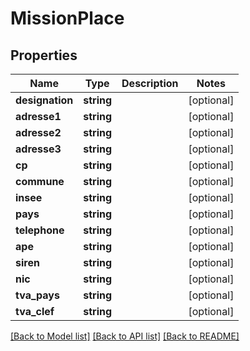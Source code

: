 # MissionPlace

## Properties
Name | Type | Description | Notes
------------ | ------------- | ------------- | -------------
**designation** | **string** |  | [optional] 
**adresse1** | **string** |  | [optional] 
**adresse2** | **string** |  | [optional] 
**adresse3** | **string** |  | [optional] 
**cp** | **string** |  | [optional] 
**commune** | **string** |  | [optional] 
**insee** | **string** |  | [optional] 
**pays** | **string** |  | [optional] 
**telephone** | **string** |  | [optional] 
**ape** | **string** |  | [optional] 
**siren** | **string** |  | [optional] 
**nic** | **string** |  | [optional] 
**tva_pays** | **string** |  | [optional] 
**tva_clef** | **string** |  | [optional] 

[[Back to Model list]](../../README.md#documentation-for-models) [[Back to API list]](../../README.md#documentation-for-api-endpoints) [[Back to README]](../../README.md)

